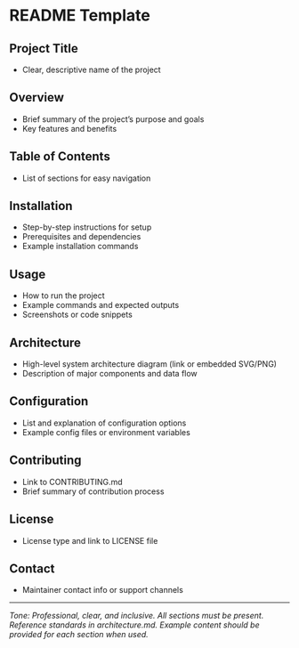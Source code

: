 # README Template

## Project Title
- Clear, descriptive name of the project

## Overview
- Brief summary of the project’s purpose and goals
- Key features and benefits

## Table of Contents
- List of sections for easy navigation

## Installation
- Step-by-step instructions for setup
- Prerequisites and dependencies
- Example installation commands

## Usage
- How to run the project
- Example commands and expected outputs
- Screenshots or code snippets

## Architecture
- High-level system architecture diagram (link or embedded SVG/PNG)
- Description of major components and data flow

## Configuration
- List and explanation of configuration options
- Example config files or environment variables

## Contributing
- Link to CONTRIBUTING.md
- Brief summary of contribution process

## License
- License type and link to LICENSE file

## Contact
- Maintainer contact info or support channels

---

*Tone: Professional, clear, and inclusive. All sections must be present. Reference standards in architecture.md. Example content should be provided for each section when used.*
